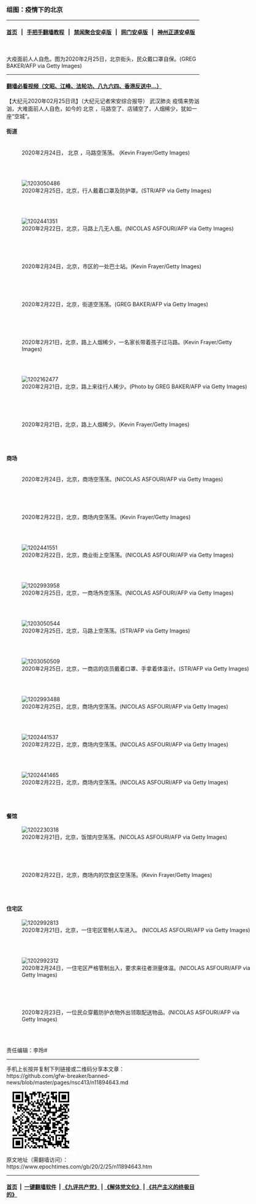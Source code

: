 ### 组图：疫情下的北京
------------------------

#### [首页](https://github.com/gfw-breaker/banned-news/blob/master/README.md) &nbsp;&nbsp;|&nbsp;&nbsp; [手把手翻墙教程](https://github.com/gfw-breaker/guides/wiki) &nbsp;&nbsp;|&nbsp;&nbsp; [禁闻聚合安卓版](https://github.com/gfw-breaker/bn-android) &nbsp;&nbsp;|&nbsp;&nbsp; [网门安卓版](https://github.com/oGate2/oGate) &nbsp;&nbsp;|&nbsp;&nbsp; [神州正道安卓版](https://github.com/SzzdOgate/update) 



<div><img alt="" class="aligncenter wp-post-image" src="https://i.epochtimes.com/assets/uploads/2020/02/GettyImages-1203064213-600x400.jpg"/>
<div class="red16 caption">
 <p>
  大疫面前人人自危。图为2020年2月25日，北京街头，民众戴口罩自保。(GREG BAKER/AFP via Getty Images)
 </p>
</div>
</div><hr/>

#### [翻墙必看视频（文昭、江峰、法轮功、八九六四、香港反送中...）](https://github.com/gfw-breaker/banned-news/blob/master/pages/link3.md)

<div><p>
 【大纪元2020年02月25日讯】（大纪元记者宋安综合报导）
 <ok href="https://www.epochtimes.com/gb/tag/%E6%AD%A6%E6%B1%89%E8%82%BA%E7%82%8E.html">
  武汉肺炎
 </ok>
 疫情来势汹汹，大难面前人人自危，如今的
 <ok href="https://www.epochtimes.com/gb/tag/%E5%8C%97%E4%BA%AC.html">
  北京
 </ok>
 ，马路空了、店铺空了，人烟稀少，犹如一座“空城”。
</p>
<h4>
 <strong>
  街道
 </strong>
</h4>
<figure class="wp-caption aligncenter" id="attachment_11894722" style="width: 600px">
 <ok href="http://i.epochtimes.com/assets/uploads/2020/02/GettyImages-1202996343.jpg">
  <img alt="" class="size-large wp-image-11894722" src="http://i.epochtimes.com/assets/uploads/2020/02/GettyImages-1202996343-600x396.jpg"/>
 </ok>
 <br/><figcaption class="wp-caption-text">
  2020年2月24日，
  <ok href="https://www.epochtimes.com/gb/tag/%E5%8C%97%E4%BA%AC.html">
   北京
  </ok>
  ，马路空荡荡。 (Kevin Frayer/Getty Images)
 </figcaption><br/>
</figure><br/>
<figure class="wp-caption aligncenter" id="attachment_11894666" style="width: 600px">
 <ok href="http://i.epochtimes.com/assets/uploads/2020/02/2002250459471528.jpg">
  <img alt="1203050486" class="size-large wp-image-11894666" src="http://i.epochtimes.com/assets/uploads/2020/02/2002250459471528-600x399.jpg" title="1203050486"/>
 </ok>
 <br/><figcaption class="wp-caption-text">
  2020年2月25日，北京，行人戴着口罩及防护罩。(STR/AFP via Getty Images)
 </figcaption><br/>
</figure><br/>
<figure class="wp-caption aligncenter" id="attachment_11894682" style="width: 600px">
 <ok href="http://i.epochtimes.com/assets/uploads/2020/02/2002250456311528.jpg">
  <img alt="1202441351" class="size-large wp-image-11894682" src="http://i.epochtimes.com/assets/uploads/2020/02/2002250456311528-600x400.jpg" title="1202441351"/>
 </ok>
 <br/><figcaption class="wp-caption-text">
  2020年2月22日，北京，马路上几无人烟。(NICOLAS ASFOURI/AFP via Getty Images)
 </figcaption><br/>
</figure><br/>
<figure class="wp-caption aligncenter" id="attachment_11894723" style="width: 600px">
 <ok href="http://i.epochtimes.com/assets/uploads/2020/02/GettyImages-1202996346.jpg">
  <img alt="" class="size-large wp-image-11894723" src="http://i.epochtimes.com/assets/uploads/2020/02/GettyImages-1202996346-600x400.jpg"/>
 </ok>
 <br/><figcaption class="wp-caption-text">
  2020年2月24日，北京，市区的一处巴士站。(Kevin Frayer/Getty Images)
 </figcaption><br/>
</figure><br/>
<figure class="wp-caption aligncenter" id="attachment_11894700" style="width: 600px">
 <ok href="http://i.epochtimes.com/assets/uploads/2020/02/GettyImages-1202227892.jpg">
  <img alt="" class="size-large wp-image-11894700" src="http://i.epochtimes.com/assets/uploads/2020/02/GettyImages-1202227892-600x400.jpg"/>
 </ok>
 <br/><figcaption class="wp-caption-text">
  2020年2月22日，北京，街道空荡荡。(GREG BAKER/AFP via Getty Images)
 </figcaption><br/>
</figure><br/>
<figure class="wp-caption aligncenter" id="attachment_11894704" style="width: 600px">
 <ok href="http://i.epochtimes.com/assets/uploads/2020/02/GettyImages-1202253989.jpg">
  <img alt="" class="size-large wp-image-11894704" src="http://i.epochtimes.com/assets/uploads/2020/02/GettyImages-1202253989-600x419.jpg"/>
 </ok>
 <br/><figcaption class="wp-caption-text">
  2020年2月21日，北京，路上人烟稀少，一名家长带着孩子过马路。(Kevin Frayer/Getty Images)
 </figcaption><br/>
</figure><br/>
<figure class="wp-caption aligncenter" id="attachment_11894686" style="width: 600px">
 <ok href="http://i.epochtimes.com/assets/uploads/2020/02/2002250453211528.jpg">
  <img alt="1202162477" class="size-large wp-image-11894686" src="http://i.epochtimes.com/assets/uploads/2020/02/2002250453211528-600x400.jpg" title="1202162477"/>
 </ok>
 <br/><figcaption class="wp-caption-text">
  2020年2月21日，北京，路上来往行人稀少。(Photo by GREG BAKER/AFP via Getty Images)
 </figcaption><br/>
</figure><br/>
<figure class="wp-caption aligncenter" id="attachment_11894705" style="width: 600px">
 <ok href="http://i.epochtimes.com/assets/uploads/2020/02/GettyImages-1202363808.jpg">
  <img alt="" class="size-large wp-image-11894705" src="http://i.epochtimes.com/assets/uploads/2020/02/GettyImages-1202363808-600x400.jpg"/>
 </ok>
 <br/><figcaption class="wp-caption-text">
  2020年2月21日，北京，路上人烟稀少。(Kevin Frayer/Getty Images)
 </figcaption><br/>
</figure><br/>
<h4>
 <strong>
  商场
 </strong>
</h4>
<figure class="wp-caption aligncenter" id="attachment_11894721" style="width: 600px">
 <ok href="http://i.epochtimes.com/assets/uploads/2020/02/GettyImages-1202992814.jpg">
  <img alt="" class="size-large wp-image-11894721" src="http://i.epochtimes.com/assets/uploads/2020/02/GettyImages-1202992814-600x400.jpg"/>
 </ok>
 <br/><figcaption class="wp-caption-text">
  2020年2月24日，北京，商场空荡荡。(NICOLAS ASFOURI/AFP via Getty Images)
 </figcaption><br/>
</figure><br/>
<figure class="wp-caption aligncenter" id="attachment_11894697" style="width: 600px">
 <ok href="http://i.epochtimes.com/assets/uploads/2020/02/GettyImages-1202571761.jpg">
  <img alt="" class="size-large wp-image-11894697" src="http://i.epochtimes.com/assets/uploads/2020/02/GettyImages-1202571761-600x406.jpg"/>
 </ok>
 <br/><figcaption class="wp-caption-text">
  2020年2月22日，北京，商场内空荡荡。(Kevin Frayer/Getty Images)
 </figcaption><br/>
</figure><br/>
<figure class="wp-caption aligncenter" id="attachment_11894675" style="width: 600px">
 <ok href="http://i.epochtimes.com/assets/uploads/2020/02/2002250456581528.jpg">
  <img alt="1202441551" class="size-large wp-image-11894675" src="http://i.epochtimes.com/assets/uploads/2020/02/2002250456581528-600x400.jpg" title="1202441551"/>
 </ok>
 <br/><figcaption class="wp-caption-text">
  2020年2月22日，北京，商业街上空荡荡。(NICOLAS ASFOURI/AFP via Getty Images)
 </figcaption><br/>
</figure><br/>
<figure class="wp-caption aligncenter" id="attachment_11894668" style="width: 600px">
 <ok href="http://i.epochtimes.com/assets/uploads/2020/02/2002250458211528.jpg">
  <img alt="1202993958" class="size-large wp-image-11894668" src="http://i.epochtimes.com/assets/uploads/2020/02/2002250458211528-600x400.jpg" title="1202993958"/>
 </ok>
 <br/><figcaption class="wp-caption-text">
  2020年2月25日，北京，一商场外空荡荡。(NICOLAS ASFOURI/AFP via Getty Images)
 </figcaption><br/>
</figure><br/>
<figure class="wp-caption aligncenter" id="attachment_11894652" style="width: 600px">
 <ok href="http://i.epochtimes.com/assets/uploads/2020/02/2002250500111528.jpg">
  <img alt="1203050544" class="size-large wp-image-11894652" src="http://i.epochtimes.com/assets/uploads/2020/02/2002250500111528-600x399.jpg" title="1203050544"/>
 </ok>
 <br/><figcaption class="wp-caption-text">
  2020年2月25日，北京，马路上空荡荡。(STR/AFP via Getty Images)
 </figcaption><br/>
</figure><br/>
<figure class="wp-caption aligncenter" id="attachment_11894653" style="width: 600px">
 <ok href="http://i.epochtimes.com/assets/uploads/2020/02/2002250500001528.jpg">
  <img alt="1203050509" class="size-large wp-image-11894653" src="http://i.epochtimes.com/assets/uploads/2020/02/2002250500001528-600x399.jpg" title="1203050509"/>
 </ok>
 <br/><figcaption class="wp-caption-text">
  2020年2月25日，北京，一商店的店员戴着口罩、手拿着体温计。(STR/AFP via Getty Images)
 </figcaption><br/>
</figure><br/>
<figure class="wp-caption aligncenter" id="attachment_11894669" style="width: 600px">
 <ok href="http://i.epochtimes.com/assets/uploads/2020/02/2002250458151528.jpg">
  <img alt="1202993488" class="size-large wp-image-11894669" src="http://i.epochtimes.com/assets/uploads/2020/02/2002250458151528-600x400.jpg" title="1202993488"/>
 </ok>
 <br/><figcaption class="wp-caption-text">
  2020年2月25日，北京，商场内空荡荡。(NICOLAS ASFOURI/AFP via Getty Images)
 </figcaption><br/>
</figure><br/>
<figure class="wp-caption aligncenter" id="attachment_11894677" style="width: 600px">
 <ok href="http://i.epochtimes.com/assets/uploads/2020/02/2002250456461528.jpg">
  <img alt="1202441537" class="size-large wp-image-11894677" src="http://i.epochtimes.com/assets/uploads/2020/02/2002250456461528-600x400.jpg" title="1202441537"/>
 </ok>
 <br/><figcaption class="wp-caption-text">
  2020年2月22日，北京，商场内空荡荡。(NICOLAS ASFOURI/AFP via Getty Images)
 </figcaption><br/>
</figure><br/>
<figure class="wp-caption aligncenter" id="attachment_11894681" style="width: 600px">
 <ok href="http://i.epochtimes.com/assets/uploads/2020/02/2002250456371528.jpg">
  <img alt="1202441465" class="size-large wp-image-11894681" src="http://i.epochtimes.com/assets/uploads/2020/02/2002250456371528-600x400.jpg" title="1202441465"/>
 </ok>
 <br/><figcaption class="wp-caption-text">
  2020年2月22日，北京，商场内空荡荡。(NICOLAS ASFOURI/AFP via Getty Images)
 </figcaption><br/>
</figure><br/>
<h4>
 <strong>
  餐馆
 </strong>
</h4>
<figure class="wp-caption aligncenter" id="attachment_11894687" style="width: 600px">
 <ok href="http://i.epochtimes.com/assets/uploads/2020/02/2002250454511528.jpg">
  <img alt="1202230318" class="size-large wp-image-11894687" src="http://i.epochtimes.com/assets/uploads/2020/02/2002250454511528-600x400.jpg" title="1202230318"/>
 </ok>
 <br/><figcaption class="wp-caption-text">
  2020年2月21日，北京，饭馆内空荡荡。(NICOLAS ASFOURI/AFP via Getty Images)
 </figcaption><br/>
</figure><br/>
<figure class="wp-caption aligncenter" id="attachment_11894695" style="width: 600px">
 <ok href="http://i.epochtimes.com/assets/uploads/2020/02/GettyImages-1202571770.jpg">
  <img alt="" class="size-large wp-image-11894695" src="http://i.epochtimes.com/assets/uploads/2020/02/GettyImages-1202571770-600x400.jpg"/>
 </ok>
 <br/><figcaption class="wp-caption-text">
  2020年2月22日，北京，商场内的饮食区空荡荡。(Kevin Frayer/Getty Images)
 </figcaption><br/>
</figure><br/>
<h4>
 <strong>
  住宅区
 </strong>
</h4>
<figure class="wp-caption aligncenter" id="attachment_11894672" style="width: 600px">
 <ok href="http://i.epochtimes.com/assets/uploads/2020/02/2002250458031528.jpg">
  <img alt="1202992813" class="size-large wp-image-11894672" src="http://i.epochtimes.com/assets/uploads/2020/02/2002250458031528-600x400.jpg" title="1202992813"/>
 </ok>
 <br/><figcaption class="wp-caption-text">
  2020年2月21日，北京，一住宅区管制人车进入。 (NICOLAS ASFOURI/AFP via Getty Images)
 </figcaption><br/>
</figure><br/>
<figure class="wp-caption aligncenter" id="attachment_11894674" style="width: 600px">
 <ok href="http://i.epochtimes.com/assets/uploads/2020/02/2002250457561528.jpg">
  <img alt="1202992312" class="size-large wp-image-11894674" src="http://i.epochtimes.com/assets/uploads/2020/02/2002250457561528-600x400.jpg" title="1202992312"/>
 </ok>
 <br/><figcaption class="wp-caption-text">
  2020年2月24日，一住宅区严格管制出入，要求来往者测量体温。(NICOLAS ASFOURI/AFP via Getty Images)
 </figcaption><br/>
</figure><br/>
<figure class="wp-caption aligncenter" id="attachment_11894748" style="width: 600px">
 <ok href="http://i.epochtimes.com/assets/uploads/2020/02/GettyImages-1202725690.jpg">
  <img alt="" class="size-large wp-image-11894748" src="http://i.epochtimes.com/assets/uploads/2020/02/GettyImages-1202725690-600x400.jpg"/>
 </ok>
 <br/><figcaption class="wp-caption-text">
  2020年2月23日，一位民众穿戴防护衣物外出领取配送物品。(NICOLAS ASFOURI/AFP via Getty Images)
 </figcaption><br/>
</figure><br/>
<p>
 <center>
 </center>
 责任编辑：李玲#
</p>
</div>
<hr/>
手机上长按并复制下列链接或二维码分享本文章：<br/>
https://github.com/gfw-breaker/banned-news/blob/master/pages/nsc413/n11894643.md <br/>
<a href='https://github.com/gfw-breaker/banned-news/blob/master/pages/nsc413/n11894643.md'><img src='https://github.com/gfw-breaker/banned-news/blob/master/pages/nsc413/n11894643.md.png'/></a> <br/>
原文地址（需翻墙访问）：https://www.epochtimes.com/gb/20/2/25/n11894643.htm


------------------------
#### [首页](https://github.com/gfw-breaker/banned-news/blob/master/README.md) &nbsp;|&nbsp; [一键翻墙软件](https://github.com/gfw-breaker/nogfw/blob/master/README.md) &nbsp;| [《九评共产党》](https://github.com/gfw-breaker/9ping.md/blob/master/README.md#九评之一评共产党是什么) | [《解体党文化》](https://github.com/gfw-breaker/jtdwh.md/blob/master/README.md) | [《共产主义的终极目的》](https://github.com/gfw-breaker/gczydzjmd.md/blob/master/README.md)


<img src='http://gfw-breaker.win/banned-news/pages/nsc413/n11894643.md' width='0px' height='0px'/>